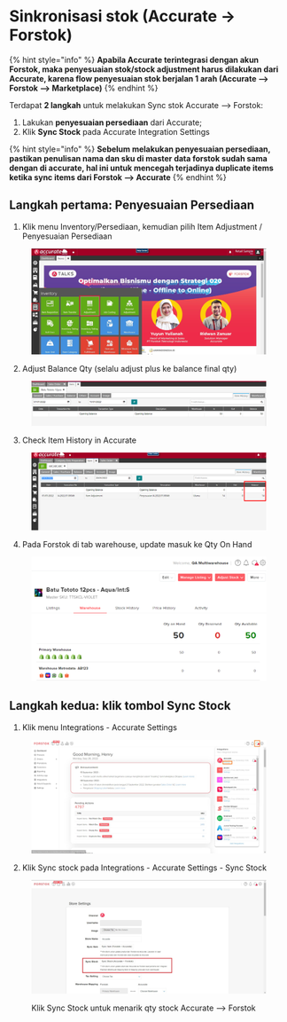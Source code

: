 # Sinkronisasi stok (Accurate → Forstok)

{% hint style="info" %}
**Apabila Accurate terintegrasi dengan akun Forstok, maka penyesuaian stok/stock adjustment harus dilakukan dari Accurate, karena flow penyesuaian stok berjalan 1 arah (Accurate --> Forstok --> Marketplace)**
{% endhint %}

Terdapat **2 langkah** untuk melakukan Sync stok Accurate --> Forstok:

1. Lakukan **penyesuaian persediaan** dari Accurate;
2. Klik **Sync Stock** pada Accurate Integration Settings

{% hint style="info" %}
**Sebelum melakukan penyesuaian persediaan, pastikan penulisan nama dan sku di master data forstok sudah sama dengan di accurate, hal ini untuk mencegah terjadinya duplicate items ketika sync items dari Forstok --> Accurate**
{% endhint %}

## **Langkah pertama: Penyesuaian Persediaan**

1. Klik menu Inventory/Persediaan, kemudian pilih Item Adjustment / Penyesuaian Persediaan

<figure><img src="../../../.gitbook/assets/image (4) (2).png" alt=""><figcaption></figcaption></figure>

2. Adjust Balance Qty (selalu adjust plus ke balance final qty)

<figure><img src="../../../.gitbook/assets/image (1).png" alt=""><figcaption></figcaption></figure>

3. Check Item History in Accurate

<figure><img src="../../../.gitbook/assets/image (2) (2).png" alt=""><figcaption></figcaption></figure>

4. Pada Forstok di tab warehouse, update masuk ke Qty On Hand

<figure><img src="../../../.gitbook/assets/image (29).png" alt=""><figcaption></figcaption></figure>

## **Langkah kedua**: klik tombol **Sync Stock**

1. Klik menu Integrations - Accurate Settings

<figure><img src="../../../.gitbook/assets/image (3) (2).png" alt=""><figcaption></figcaption></figure>

2. Klik Sync stock pada Integrations - Accurate Settings - Sync Stock

<figure><img src="../../../.gitbook/assets/Screenshot 2022-09-26 110305.jpg" alt=""><figcaption><p>Klik Sync Stock untuk menarik qty stock Accurate --> Forstok</p></figcaption></figure>
